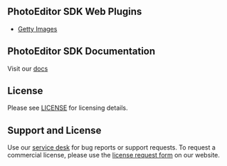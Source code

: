 ## PhotoEditor SDK Web Plugins

* [Getty Images](https://github.com/imgly/pesdk-web-plugins/tree/main/plugins/getty-images)


## PhotoEditor SDK Documentation
Visit our [docs](https://img.ly/docs/pesdk/)

## License
Please see [LICENSE](https://github.com/imgly/pesdk-web-plugins/tree/main/LICENSE.md) for licensing details.

## Support and License
Use our [service desk](https://img.ly/support) for bug reports or support requests. To request a commercial license, please use the [license request form](https://img.ly/pricing) on our website.

